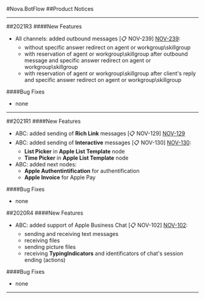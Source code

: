 [NOV-102]: https://sd.novait.com.ua/browse/NOV-102
[NOV-239]: https://sd.novait.com.ua/browse/NOV-239
[NOV-129]: https://sd.novait.com.ua/browse/NOV-129
[NOV-130]: https://sd.novait.com.ua/browse/NOV-130

#Nova.BotFlow
##Product Notices
***
##2021R3
####New Features
- All channels: added outbound messages [:clipboard: NOV-239] [NOV-239]:
	* without specific answer redirect on agent or workgroup\skillgroup 
	* with reservation of agent or workgroup\skillgroup after outbound message and specific answer redirect on agent or workgroup\skillgroup
	* with reservation of agent or workgroup\skillgroup after client's reply and specific answer redirect on agent or workgroup\skillgroup

####Bug Fixes
- none
***

##2021R1
####New Features
- ABC: added sending of **Rich Link** messages [:clipboard: NOV-129] [NOV-129]
- ABC: added sending of **Interactive** messages [:clipboard: NOV-130] [NOV-130]: 
	* **List Picker** in **Apple List Template** node
	* **Time Picker** in **Apple List Template** node
- ABC: added next nodes:
	* **Apple Authentintification** for authentification
	* **Apple Invoice** for Apple Pay
	
####Bug Fixes
- none

##2020R4
####New Features
- ABC: added support of Apple Business Chat [:clipboard: NOV-102] [NOV-102]:
	* sending and receiving text messages
	* receiving files
	* sending picture files
	* receiving **TypingIndicators** and identificators of chat's session ending (actions)

####Bug Fixes
- none
***
